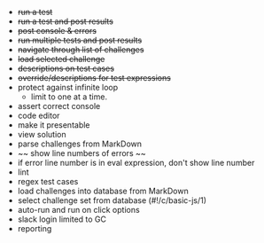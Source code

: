 * ~~run a test~~
* ~~run a test and post results~~
* ~~post console & errors~~
* ~~run multiple tests and post results~~
* ~~navigate through list of challenges~~
* ~~load selected challenge~~
* ~~descriptions on test cases~~
* ~~override/descriptions for test expressions~~
* protect against infinite loop
  * limit to one at a time.
* assert correct console
* code editor
* make it presentable
* view solution
* parse challenges from MarkDown
* ~~ show line numbers of errors ~~
* if error line number is in eval expression, don't show line number
* lint
* regex test cases
* load challenges into database from MarkDown
* select challenge set from database (#!/c/basic-js/1)
* auto-run and run on click options
* slack login limited to GC
* reporting
